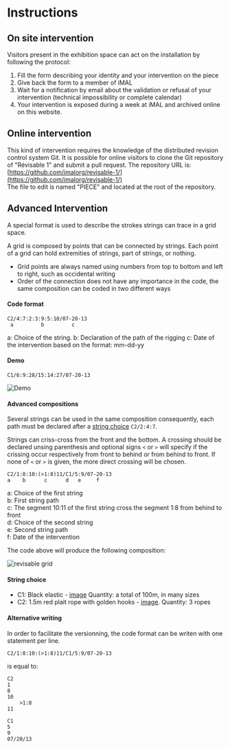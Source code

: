 # Instructions
## On site intervention

Visitors present in the exhibition space can act on the installation by following the protocol:

1. Fill the form describing your identity and your intervention on the piece
2. Give back the form to a member of iMAL
3. Wait for a notification by email about the validation or refusal of your intervention (technical impossibility or complete calendar)
4. Your intervention is exposed during a week at iMAL and archived online on this website.

## Online intervention

This kind of intervention requires the knowledge of the distributed revision control system Git.
It is possible for online visitors to clone the Git repository of "Révisable 1" and submit  a pull request. The repository URL is: [https://github.com/imalorg/revisable-1/](https://github.com/imalorg/revisable-1/)  
The file to edit is named "PIECE" and located at the root of the repository.

## Advanced Intervention

A special format is used to describe the strokes strings can trace in a grid space.

A grid is composed by points that can be connected by strings. Each point of a grid can hold extremities of strings, part of strings, or nothing.

- Grid points are always named using numbers from top to bottom and left to right, such as occidental writing
- Order of the connection does not have any importance in the code, the same composition can be coded in two different ways

#### Code format

    C2/4:7:2:3:9:5:10/07-20-13
     a         b         c

a: Choice of the string.
b: Declaration of the path of the rigging
c: Date of the intervention based on the format: mm-dd-yy

#### Demo

    C1/6:9:28/15:14:27/07-20-13

![Demo](https://raw.github.com/raphaelbastide/1962/master/media/extra/doc-media/demo-revisable-1.png)


#### Advanced compositions

Several strings can be used in the same composition consequently, each path must be declared after a [string choice](#string-choice) `C2/2:4:7`.

Strings can criss-cross from the front and the bottom. A crossing should be declared unsing parenthesis and optional signs `<` or `>` will specify if the crissing occur respectively from front to behind or from behind to front. If none of `<` or `>` is given, the more direct crossing will be chosen.

    C2/1:8:10:(>1:8)11/C1/5:9/07-20-13
    a    b      c      d   e     f

a: Choice of the first string  
b: First string path  
c: The segment 10:11 of the first string cross the segment 1:8 from behind to front  
d: Choice of the second string  
e: Second string path  
f: Date of the intervention

The code above will produce the following composition:

![revisable grid](https://raw.github.com/raphaelbastide/1962/master/media/extra/doc-media/revisable-grid-advanced.png)

#### String choice

- C1: Black elastic - [image](https://raw.github.com/raphaelbastide/1962/master/media/extra/doc-media/black-elastic.png) Quantity: a total of 100m, in many sizes
- C2: 1.5m red plait rope with golden hooks - [image](https://raw.github.com/raphaelbastide/1962/master/media/extra/doc-media/red-rope.jpg). Quantity: 3 ropes

#### Alternative writing

In order to facilitate the versionning, the code format can be writen with one statement per line.

    C2/1:8:10:(>1:8)11/C1/5:9/07-20-13

is equal to:

    C2
    1
    8
    10
        >1:8
    11
    
    C1
    5
    9
    07/20/13
 
